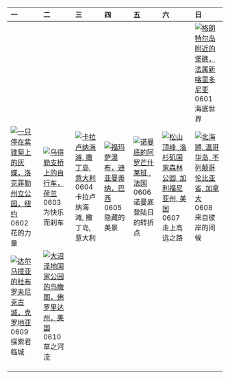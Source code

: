 | 一                                                                                                                                                                                                         | 二                                                                                                                                                                                                   | 三                                                                                                                                                                                          | 四                                                                                                                                                                                         | 五                                                                                                                                                                                             | 六                                                                                                                                                                                                             | 日                                                                                                                                                                                                       |
|:----------------------------------------------------------------------------------------------------------------------------------------------------------------------------------------------------------|:----------------------------------------------------------------------------------------------------------------------------------------------------------------------------------------------------|:-------------------------------------------------------------------------------------------------------------------------------------------------------------------------------------------|:------------------------------------------------------------------------------------------------------------------------------------------------------------------------------------------|:----------------------------------------------------------------------------------------------------------------------------------------------------------------------------------------------|:--------------------------------------------------------------------------------------------------------------------------------------------------------------------------------------------------------------|:--------------------------------------------------------------------------------------------------------------------------------------------------------------------------------------------------------|
|                                                                                                                                                                                                           |                                                                                                                                                                                                     |                                                                                                                                                                                            |                                                                                                                                                                                           |                                                                                                                                                                                               |                                                                                                                                                                                                               | [![](https://www.bing.com/th?id=OHR.GrandeTerreReef_ZH-CN7463701309_320x240.jpg "格朗特尔岛附近的堡礁，法属新喀里多尼亚")](https://www.bing.com/th?id=OHR.GrandeTerreReef_ZH-CN7463701309_UHD.jpg)<br>0601<br>海底世界         |
| [![](https://www.bing.com/th?id=OHR.EchinaceaButterfly_ZH-CN7877489878_320x240.jpg "一只停在紫锥菊上的灰蝶，洛克菲勒州立公园，纽约")](https://www.bing.com/th?id=OHR.EchinaceaButterfly_ZH-CN7877489878_UHD.jpg)<br>0602<br>花的力量 | [![](https://www.bing.com/th?id=OHR.BicyclesUtrecht_ZH-CN8016028978_320x240.jpg "乌得勒支桥上的自行车，荷兰")](https://www.bing.com/th?id=OHR.BicyclesUtrecht_ZH-CN8016028978_UHD.jpg)<br>0603<br>为快乐而刹车         | [![](https://www.bing.com/th?id=OHR.CalaLuna_ZH-CN8174946414_320x240.jpg "卡拉卢纳海滩, 撒丁岛, 意大利")](https://www.bing.com/th?id=OHR.CalaLuna_ZH-CN8174946414_UHD.jpg)<br>0604<br>卡拉卢纳海滩, 撒丁岛, 意大利 | [![](https://www.bing.com/th?id=OHR.FumacinhaBahia_ZH-CN9190616593_320x240.jpg "福玛萨瀑布，迪亚曼蒂纳，巴西")](https://www.bing.com/th?id=OHR.FumacinhaBahia_ZH-CN9190616593_UHD.jpg)<br>0605<br>隐藏的美景 | [![](https://www.bing.com/th?id=OHR.NormandyBeach_ZH-CN9312381737_320x240.jpg "诺曼底的阿罗芒什莱班 , 法国")](https://www.bing.com/th?id=OHR.NormandyBeach_ZH-CN9312381737_UHD.jpg)<br>0606<br>诺曼底登陆日的转折点 | [![](https://www.bing.com/th?id=OHR.PacificCrestTrail_ZH-CN9582395021_320x240.jpg "松山顶峰, 洛杉矶国家森林公园, 加利福尼亚州, 美国")](https://www.bing.com/th?id=OHR.PacificCrestTrail_ZH-CN9582395021_UHD.jpg)<br>0607<br>走上高远之路 | [![](https://www.bing.com/th?id=OHR.StellarSeaLions_ZH-CN2859514359_320x240.jpg "北海狮, 温哥华岛, 不列颠哥伦比亚省, 加拿大")](https://www.bing.com/th?id=OHR.StellarSeaLions_ZH-CN2859514359_UHD.jpg)<br>0608<br>来自彼岸的问候 |
| [![](https://www.bing.com/th?id=OHR.DubrovnikTwilight_ZH-CN2981648854_320x240.jpg "达尔马提亚的杜布罗夫尼克古城，克罗地亚")](https://www.bing.com/th?id=OHR.DubrovnikTwilight_ZH-CN2981648854_UHD.jpg)<br>0609<br>探索君临城      | [![](https://www.bing.com/th?id=OHR.AerialEverglades_ZH-CN3388982881_320x240.jpg "大沼泽地国家公园的鸟瞰图，佛罗里达州，美国")](https://www.bing.com/th?id=OHR.AerialEverglades_ZH-CN3388982881_UHD.jpg)<br>0610<br>草之河流 |                                                                                                                                                                                            |                                                                                                                                                                                           |                                                                                                                                                                                               |                                                                                                                                                                                                               |                                                                                                                                                                                                         |
|                                                                                                                                                                                                           |                                                                                                                                                                                                     |                                                                                                                                                                                            |                                                                                                                                                                                           |                                                                                                                                                                                               |                                                                                                                                                                                                               |                                                                                                                                                                                                         |
|                                                                                                                                                                                                           |                                                                                                                                                                                                     |                                                                                                                                                                                            |                                                                                                                                                                                           |                                                                                                                                                                                               |                                                                                                                                                                                                               |                                                                                                                                                                                                         |
|                                                                                                                                                                                                           |                                                                                                                                                                                                     |                                                                                                                                                                                            |                                                                                                                                                                                           |                                                                                                                                                                                               |                                                                                                                                                                                                               |                                                                                                                                                                                                         |